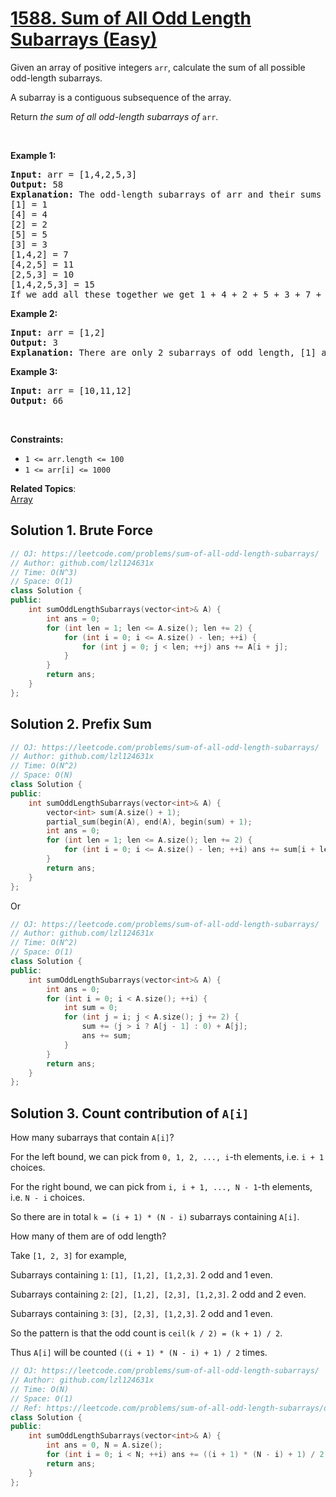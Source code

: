 # [1588. Sum of All Odd Length Subarrays (Easy)](https://leetcode.com/problems/sum-of-all-odd-length-subarrays/)

<p>Given an array of positive integers&nbsp;<code>arr</code>, calculate the sum of all possible odd-length subarrays.</p>

<p>A subarray is a contiguous&nbsp;subsequence of the array.</p>

<p>Return&nbsp;<em>the sum of all odd-length subarrays of&nbsp;</em><code>arr</code>.</p>

<p>&nbsp;</p>
<p><strong>Example 1:</strong></p>

<pre><strong>Input:</strong> arr = [1,4,2,5,3]
<strong>Output:</strong> 58
<strong>Explanation: </strong>The odd-length subarrays of arr and their sums are:
[1] = 1
[4] = 4
[2] = 2
[5] = 5
[3] = 3
[1,4,2] = 7
[4,2,5] = 11
[2,5,3] = 10
[1,4,2,5,3] = 15
If we add all these together we get 1 + 4 + 2 + 5 + 3 + 7 + 11 + 10 + 15 = 58</pre>

<p><strong>Example 2:</strong></p>

<pre><strong>Input:</strong> arr = [1,2]
<strong>Output:</strong> 3
<b>Explanation: </b>There are only 2 subarrays of odd length, [1] and [2]. Their sum is 3.</pre>

<p><strong>Example 3:</strong></p>

<pre><strong>Input:</strong> arr = [10,11,12]
<strong>Output:</strong> 66
</pre>

<p>&nbsp;</p>
<p><strong>Constraints:</strong></p>

<ul>
	<li><code>1 &lt;= arr.length &lt;= 100</code></li>
	<li><code>1 &lt;= arr[i] &lt;= 1000</code></li>
</ul>


**Related Topics**:  
[Array](https://leetcode.com/tag/array/)

## Solution 1. Brute Force

```cpp
// OJ: https://leetcode.com/problems/sum-of-all-odd-length-subarrays/
// Author: github.com/lzl124631x
// Time: O(N^3)
// Space: O(1)
class Solution {
public:
    int sumOddLengthSubarrays(vector<int>& A) {
        int ans = 0;
        for (int len = 1; len <= A.size(); len += 2) {
            for (int i = 0; i <= A.size() - len; ++i) {
                for (int j = 0; j < len; ++j) ans += A[i + j];
            }
        }
        return ans;
    }
};
```

## Solution 2. Prefix Sum

```cpp
// OJ: https://leetcode.com/problems/sum-of-all-odd-length-subarrays/
// Author: github.com/lzl124631x
// Time: O(N^2)
// Space: O(N)
class Solution {
public:
    int sumOddLengthSubarrays(vector<int>& A) {
        vector<int> sum(A.size() + 1);
        partial_sum(begin(A), end(A), begin(sum) + 1);
        int ans = 0;
        for (int len = 1; len <= A.size(); len += 2) {
            for (int i = 0; i <= A.size() - len; ++i) ans += sum[i + len] - sum[i];
        }
        return ans;
    }
};
```

Or 

```cpp
// OJ: https://leetcode.com/problems/sum-of-all-odd-length-subarrays/
// Author: github.com/lzl124631x
// Time: O(N^2)
// Space: O(1)
class Solution {
public:
    int sumOddLengthSubarrays(vector<int>& A) {
        int ans = 0;
        for (int i = 0; i < A.size(); ++i) {
            int sum = 0;
            for (int j = i; j < A.size(); j += 2) {
                sum += (j > i ? A[j - 1] : 0) + A[j];
                ans += sum;
            }
        }
        return ans;
    }
};
```

## Solution 3. Count contribution of `A[i]`

How many subarrays that contain `A[i]`?

For the left bound, we can pick from `0, 1, 2, ..., i`-th elements, i.e. `i + 1` choices.

For the right bound, we can pick from `i, i + 1, ..., N - 1`-th elements, i.e. `N - i` choices.

So there are in total `k = (i + 1) * (N - i)` subarrays containing `A[i]`.

How many of them are of odd length?

Take `[1, 2, 3]` for example,

Subarrays containing `1`: `[1], [1,2], [1,2,3]`. 2 odd and 1 even.

Subarrays containing `2`: `[2], [1,2], [2,3], [1,2,3]`. 2 odd and 2 even.

Subarrays containing `3`: `[3], [2,3], [1,2,3]`. 2 odd and 1 even.

So the pattern is that the odd count is `ceil(k / 2) = (k + 1) / 2`.

Thus `A[i]` will be counted `((i + 1) * (N - i) + 1) / 2` times.


```cpp
// OJ: https://leetcode.com/problems/sum-of-all-odd-length-subarrays/
// Author: github.com/lzl124631x
// Time: O(N)
// Space: O(1)
// Ref: https://leetcode.com/problems/sum-of-all-odd-length-subarrays/discuss/854184/JavaC%2B%2BPython-O(N)-Time-O(1)-Space
class Solution {
public:
    int sumOddLengthSubarrays(vector<int>& A) {
        int ans = 0, N = A.size();
        for (int i = 0; i < N; ++i) ans += ((i + 1) * (N - i) + 1) / 2 * A[i];
        return ans;
    }
};
```